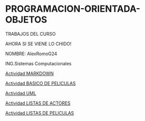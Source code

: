 # PROGRAMACION-ORIENTADA-OBJETOS
TRABAJOS DEL CURSO

AHORA SI SE VIENE LO CHIDO!

NOMBRE: AlexRomoG24

ING.Sistemas Computacionales

[Actividad MARKDOWN](https://github.com/AlexRomoG24/PROGRAMACION-ORIENTADA-OBJETOS/tree/master/SETUP)

[Actividad BASICO DE PELICULAS](https://github.com/AlexRomoG24/PROGRAMACION-ORIENTADA-OBJETOS/tree/master/Peliculas)

[Actividad UML](https://github.com/AlexRomoG24/PROGRAMACION-ORIENTADA-OBJETOS/tree/master/UML)

[Actividad LISTAS DE ACTORES](https://github.com/AlexRomoG24/PROGRAMACION-ORIENTADA-OBJETOS/blob/master/Lista_De_Actores/Program.cs)

[Actividad LISTAS DE PELICULAS](https://github.com/AlexRomoG24/PROGRAMACION-ORIENTADA-OBJETOS/blob/master/Lista_de_Peliculas/Program.cs)
